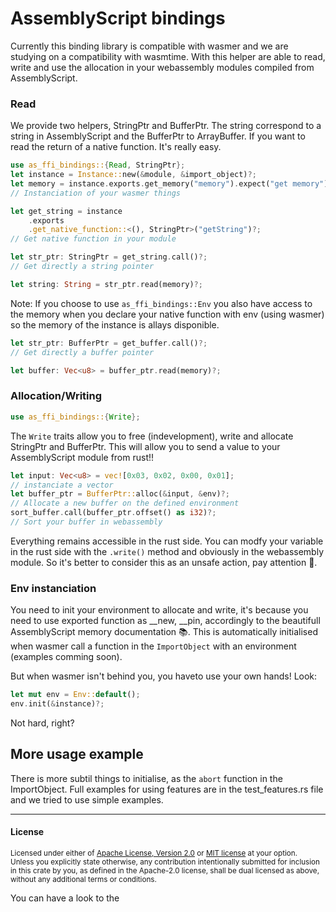 
# AssemblyScript bindings

Currently this binding library is compatible with wasmer and we are studying on a compatibility with wasmtime. With this helper are able to read, write and use the allocation in your webassembly modules compiled from AssemblyScript.


### Read

We provide two helpers, StringPtr and BufferPtr. The string correspond to a string in AssemblyScript and the BufferPtr to ArrayBuffer. If you want to read the return of a native function. It's really easy.

```rust
use as_ffi_bindings::{Read, StringPtr};
let instance = Instance::new(&module, &import_object)?;
let memory = instance.exports.get_memory("memory").expect("get memory");
// Instanciation of your wasmer things

let get_string = instance
    .exports
    .get_native_function::<(), StringPtr>("getString")?;
// Get native function in your module

let str_ptr: StringPtr = get_string.call()?;
// Get directly a string pointer

let string: String = str_ptr.read(memory)?;
```

Note: If you choose to use `as_ffi_bindings::Env` you also have access to the memory when you declare your native function with env (using wasmer) so the memory of the instance is allays disponible.

```rust
let str_ptr: BufferPtr = get_buffer.call()?;
// Get directly a buffer pointer

let buffer: Vec<u8> = buffer_ptr.read(memory)?;
```

### Allocation/Writing

```rust
use as_ffi_bindings::{Write};
```

The `Write` traits allow you to free (indevelopment), write and allocate StringPtr and BufferPtr. This will allow you to send a value to your AssemblyScript module from rust!!

```rust
let input: Vec<u8> = vec![0x03, 0x02, 0x00, 0x01];
// instanciate a vector
let buffer_ptr = BufferPtr::alloc(&input, &env)?;
// Allocate a new buffer on the defined environment
sort_buffer.call(buffer_ptr.offset() as i32)?;
// Sort your buffer in webassembly
```

Everything remains accessible in the rust side. You can modfy your variable in the rust side with the `.write()` method and obviously in the webassembly module. So it's better to consider this as an unsafe action, pay attention 🥲.


### Env instanciation

You need to init your environment to allocate and write, it's because you need to use exported function as __new, __pin, accordingly to the beautifull AssemblyScript memory documentation 📚. This is automatically initialised when wasmer call a function in the `ImportObject` with an environment (examples comming soon).

But when wasmer isn't behind you, you haveto use your own hands! Look:

```rust
let mut env = Env::default();
env.init(&instance)?;
```

Not hard, right?


## More usage example

There is more subtil things to initialise, as the `abort` function in the ImportObject. Full examples for using features are in the test_features.rs file and we tried to use simple examples.

---

#### License

<sup>
Licensed under either of <a href="LICENSE-APACHE">Apache License, Version
2.0</a> or <a href="LICENSE-MIT">MIT license</a> at your option.
</sup>

<br>

<sub>
Unless you explicitly state otherwise, any contribution intentionally submitted
for inclusion in this crate by you, as defined in the Apache-2.0 license, shall
be dual licensed as above, without any additional terms or conditions.
</sub>

You can have a look to the 
